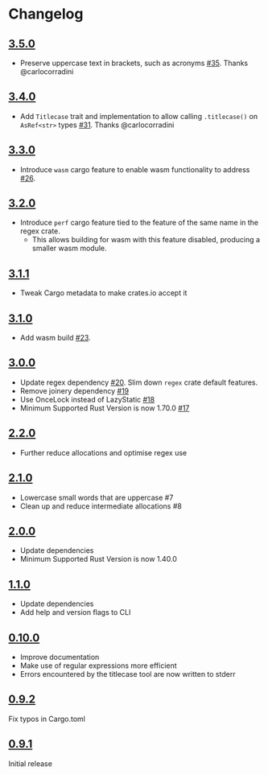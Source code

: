 Changelog
=========

## [3.5.0](https://github.com/wezm/titlecase/releases/tag/v3.5.0)

- Preserve uppercase text in brackets, such as acronyms
  [#35](https://github.com/wezm/titlecase/pull/35).
  Thanks @carlocorradini

## [3.4.0](https://github.com/wezm/titlecase/releases/tag/v3.4.0)

- Add `Titlecase` trait and implementation to allow calling `.titlecase()` on
  `AsRef<str>` types [#31](https://github.com/wezm/titlecase/pull/31). Thanks
  @carlocorradini

## [3.3.0](https://github.com/wezm/titlecase/releases/tag/v3.3.0)

- Introduce `wasm` cargo feature to enable wasm functionality
  to address [#26](https://github.com/wezm/titlecase/issues/26).

## [3.2.0](https://github.com/wezm/titlecase/releases/tag/v3.2.0)

- Introduce `perf` cargo feature tied to the feature of the same
  name in the regex crate.
  - This allows building for wasm with this feature disabled,
    producing a smaller wasm module.

## [3.1.1](https://github.com/wezm/titlecase/releases/tag/v3.1.1)

- Tweak Cargo metadata to make crates.io accept it

## [3.1.0](https://github.com/wezm/titlecase/releases/tag/v3.1.0)

- Add wasm build [#23](https://github.com/wezm/titlecase/pull/23).

## [3.0.0](https://github.com/wezm/titlecase/releases/tag/v3.0.0)

- Update regex dependency [#20](https://github.com/wezm/titlecase/pull/20).
  Slim down `regex` crate default features.
- Remove joinery dependency [#19](https://github.com/wezm/titlecase/pull/19)
- Use OnceLock instead of LazyStatic [#18](https://github.com/wezm/titlecase/pull/18)
- Minimum Supported Rust Version is now 1.70.0 [#17](https://github.com/wezm/titlecase/pull/17)

## [2.2.0](https://github.com/wezm/titlecase/releases/tag/v2.2.0)

- Further reduce allocations and optimise regex use

## [2.1.0](https://github.com/wezm/titlecase/releases/tag/v2.1.0)

- Lowercase small words that are uppercase #7
- Clean up and reduce intermediate allocations #8

## [2.0.0](https://github.com/wezm/titlecase/releases/tag/v2.0.0)

- Update dependencies
- Minimum Supported Rust Version is now 1.40.0

## [1.1.0](https://github.com/wezm/titlecase/releases/tag/v1.1.0)

- Update dependencies
- Add help and version flags to CLI

## [0.10.0](https://github.com/wezm/titlecase/releases/tag/v0.10.0)

- Improve documentation
- Make use of regular expressions more efficient
- Errors encountered by the titlecase tool are now written to stderr

## [0.9.2](https://github.com/wezm/titlecase/releases/tag/v0.9.2)

Fix typos in Cargo.toml

## [0.9.1](https://github.com/wezm/titlecase/releases/tag/0.9.1)

Initial release
